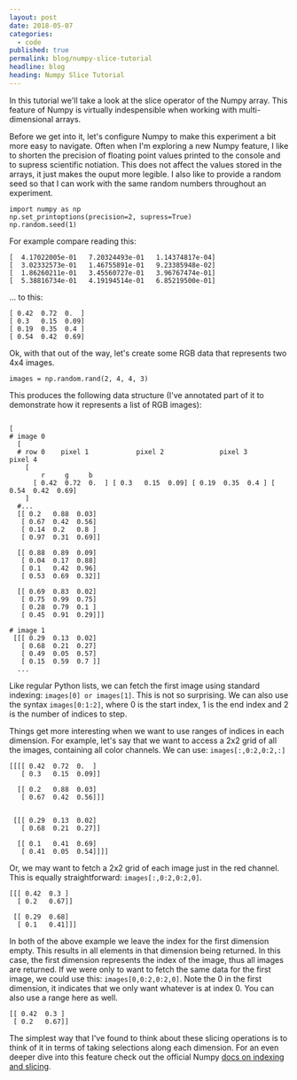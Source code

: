 ```yaml
---
layout: post
date: 2018-05-07
categories:
  - code
published: true
permalink: blog/numpy-slice-tutorial
headline: blog
heading: Numpy Slice Tutorial
---
```


In this tutorial we'll take a look at the slice operator of the Numpy array. This feature of Numpy is virtually indespensible when working with multi-dimensional arrays.

Before we get into it, let's configure Numpy to make this experiment a bit more easy to navigate. Often when I'm exploring a new Numpy feature, I like to shorten the precision of floating point values printed to the console and to supress scientific notiation. This does not affect the values stored in the arrays, it just makes the ouput more legible. I also like to provide a random seed so that I can work with the same random numbers throughout an experiment.

```
import numpy as np
np.set_printoptions(precision=2, supress=True)
np.random.seed(1)
```

For example compare reading this: 
```
[  4.17022005e-01   7.20324493e-01   1.14374817e-04]
[  3.02332573e-01   1.46755891e-01   9.23385948e-02]
[  1.86260211e-01   3.45560727e-01   3.96767474e-01]
[  5.38816734e-01   4.19194514e-01   6.85219500e-01]
```
... to this: 
```
[ 0.42  0.72  0.  ]
[ 0.3   0.15  0.09]
[ 0.19  0.35  0.4 ]
[ 0.54  0.42  0.69]
```

Ok, with that out of the way, let's create some RGB data that represents two 4x4 images.
```
images = np.random.rand(2, 4, 4, 3)
```

This produces the following data structure (I've annotated part of it to demonstrate how it represents a list of RGB images):

```

[
# image 0
  [
  # row 0    pixel 1            pixel 2              pixel 3            pixel 4
    [
        r     g     b
      [ 0.42  0.72  0.  ] [ 0.3   0.15  0.09] [ 0.19  0.35  0.4 ] [ 0.54  0.42  0.69]
    ]
  #...
  [[ 0.2   0.88  0.03]
   [ 0.67  0.42  0.56]
   [ 0.14  0.2   0.8 ]
   [ 0.97  0.31  0.69]]

  [[ 0.88  0.89  0.09]
   [ 0.04  0.17  0.88]
   [ 0.1   0.42  0.96]
   [ 0.53  0.69  0.32]]

  [[ 0.69  0.83  0.02]
   [ 0.75  0.99  0.75]
   [ 0.28  0.79  0.1 ]
   [ 0.45  0.91  0.29]]]

# image 1
 [[[ 0.29  0.13  0.02]
   [ 0.68  0.21  0.27]
   [ 0.49  0.05  0.57]
   [ 0.15  0.59  0.7 ]]
  ...
```

Like regular Python lists, we can fetch the first image using standard indexing: `images[0] or images[1]`. This is not so surprising. We can also use the syntax `images[0:1:2]`, where 0 is the start index, 1 is the end index and 2 is the number of indices to step.

Things get more interesting when we want to use ranges of indices in each dimension. For example, let's say that we want to access a 2x2 grid of all the images, containing all color channels. We can use: `images[:,0:2,0:2,:]`

```
[[[[ 0.42  0.72  0.  ]
   [ 0.3   0.15  0.09]]

  [[ 0.2   0.88  0.03]
   [ 0.67  0.42  0.56]]]


 [[[ 0.29  0.13  0.02]
   [ 0.68  0.21  0.27]]

  [[ 0.1   0.41  0.69]
   [ 0.41  0.05  0.54]]]]
```

Or, we may want to fetch a 2x2 grid of each image just in the red channel. This is equally straightforward: `images[:,0:2,0:2,0]`.

```
[[[ 0.42  0.3 ]
  [ 0.2   0.67]]

 [[ 0.29  0.68]
  [ 0.1   0.41]]]
```

In both of the above example we leave the index for the first dimension empty. This results in all elements in that dimension being returned. In this case, the first dimension represents the index of the image, thus all images are returned. If we were only to want to fetch the same data for the first image, we could use this: `images[0,0:2,0:2,0]`. Note the 0 in the first dimension, it indicates that we only want whatever is at index 0. You can also use a range here as well.

```
[[ 0.42  0.3 ]
 [ 0.2   0.67]]
```

The simplest way that I've found to think about these slicing operations is to think of it in terms of taking selections along each dimension. For an even deeper dive into this feature check out the official Numpy [docs on indexing and slicing](https://docs.scipy.org/doc/numpy-1.13.0/reference/arrays.indexing.html).


